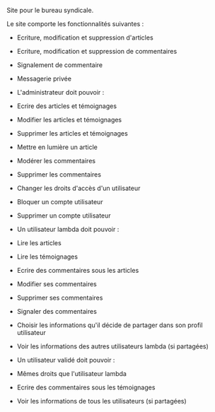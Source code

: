 Site pour le bureau syndicale.

Le site comporte les fonctionnalités suivantes :

- Ecriture, modification et suppression d'articles
- Ecriture, modification et suppression de commentaires
- Signalement de commentaire
- Messagerie privée

- L'administrateur doit pouvoir :

- Ecrire des articles et témoignages
- Modifier les articles et témoignages
- Supprimer les articles et témoignages
- Mettre en lumière un article
- Modérer les commentaires
- Supprimer les commentaires
- Changer les droits d'accès d'un utilisateur
- Bloquer un compte utilisateur
- Supprimer un compte utilisateur

- Un utilisateur lambda doit pouvoir :
- Lire les articles
- Lire les témoignages
- Ecrire des commentaires sous les articles
- Modifier ses commentaires
- Supprimer ses commentaires
- Signaler des commentaires
- Choisir les informations qu'il décide de partager dans son profil utilisateur
- Voir les informations des autres utilisateurs lambda (si partagées)

- Un utilisateur validé doit pouvoir :

- Mêmes droits que l'utilisateur lambda
- Ecrire des commentaires sous les témoignages
- Voir les informations de tous les utilisateurs (si partagées)